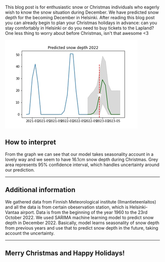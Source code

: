 
This blog post is for enthusiastic snow or Christmas individuals who eagerly wish to know the snow situation during December. We have predicted snow depth for the becoming December in Helsinki. After reading this blog post you can already begin to plan your Christmas holidays in advance: can you stay comfortably in Helsinki or do you need to buy tickets to the Lapland? One less thing to worry about before Christmas, isn't that awesome <3

![graph1](https://github.com/Elveksi/Elveksi.github.io/blob/main/images/photo_2022-10-04_13-21-10.jpg?raw=true)

## How to interpret

From the graph we can see that our model takes seasonality account in a lovely way and we seem to have 16.1cm snow depth during Christmas. Grey area represents 95% confidence interval, which handles uncertainty around our prediction. 

---

## Additional information

We gathered data from Finnish Meteorological institute (Ilmantieteenlaitos) and all the data is from certain obeservation station, which is Helsinki-Vantaa airport. Data is from the beginning of the year 1960 to the 23rd October 2022. We used SARIMA machine learning model to predict snow depth in December 2022. Basically, model learns seasonality of snow depth from previous years and use that to predict snow depth in the future, taking account the uncertainty.

---

## Merry Christmas and Happy Holidays!
